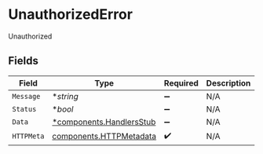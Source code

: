 # UnauthorizedError

Unauthorized


## Fields

| Field                                                               | Type                                                                | Required                                                            | Description                                                         |
| ------------------------------------------------------------------- | ------------------------------------------------------------------- | ------------------------------------------------------------------- | ------------------------------------------------------------------- |
| `Message`                                                           | **string*                                                           | :heavy_minus_sign:                                                  | N/A                                                                 |
| `Status`                                                            | **bool*                                                             | :heavy_minus_sign:                                                  | N/A                                                                 |
| `Data`                                                              | [*components.HandlersStub](../../models/components/handlersstub.md) | :heavy_minus_sign:                                                  | N/A                                                                 |
| `HTTPMeta`                                                          | [components.HTTPMetadata](../../models/components/httpmetadata.md)  | :heavy_check_mark:                                                  | N/A                                                                 |